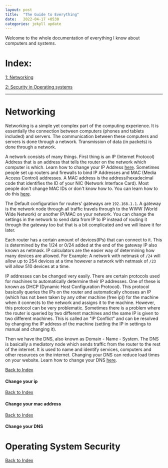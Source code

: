```yaml
---
layout: post
title:  "The Guide to Everything"
date:   2022-04-17 +0530
categories: jekyll update
---
```


Welcome to the whole documentation of everything I know about computers and systems.

# Index:

[1: Networking](#networking)

[2: Security in Operating systems](#operating-system-security)

<hr>

# Networking

Networking is a simple yet complex part of the computing experience. It is essentially the connection between computers (phones and tablets included) and servers. The communication between these computers and servers is done through a network. Transmission of data (in packets) is done through a network.

A network consists of many things. First thing is an IP (Internet Protocol) Address that is an address that tells the router on the network which computer is which. Learn how to change your IP Address [here](#change-your-ip). Sometimes people set up routers and firewalls to bind IP Addresses and MAC (Media Access Control) addresses. A MAC address is the address/hexadecimal code that identifies the ID of your NIC (Network Interface Card). Most people don't change MAC IDs or don't know how to. You can learn how to do this [here](#change-your-mac-address).

The Default configuration for routers' gateways are `192.168.1.1`. A gateway is the network node through all traffic travels through to the WWW (World Wide Network) or another IP/MAC on your network. You can change the settings in the network to send data from IP to IP instead of routing it through the gateway too but that is a bit complicated and we will leave it for later.

Each router has a certain amount of devices(IPs) that can connect to it. This is determined by the 1/24 or 0/24 added at the end of the gateway IP also known as netmask. IP calculators are the easier way of determining how many devices are allowed.
For Example: A network with netmask of `/24` will allow up to 254 devices at a time however a network with netmask of `/23` will allow 510 devices at a time.

IP addresses can be changed very easily. There are certain protocols used for machines to automatically determine their IP addresses. One of these is known as DHCP (Dynamic Host Configuration Protocol). This protocol basically queries the IPs on the router and automatically chooses an IP (which has not been taken by any other machine (free ip)) for the machine when it connects to the network and assigns it to the machine.
However, this protocol can be very problematic. Sometimes there is a problem where the router is queried by two different machines and the same IP is given to two different machines. This is called an "IP Conflict" and can be resolved by changing the IP address of the machine (setting the IP in settings to manual and changing it).

Then we have the DNS, also known as Domain - Name - System. The DNS is basically a mediatory node which sends traffic from the router to the rest of the internet. It is used to name and identify services, computers and other resources on the internet. Changing your DNS can reduce load times on your website. Learn how to change your DNS [here](#change-your-dns).

[Back to Index](#index)

#### Change your ip

[Back to Index](#index)

#### Change your mac address

[Back to Index](#index)

#### Change your DNS

# Operating System Security

[Back to Index](#index)

